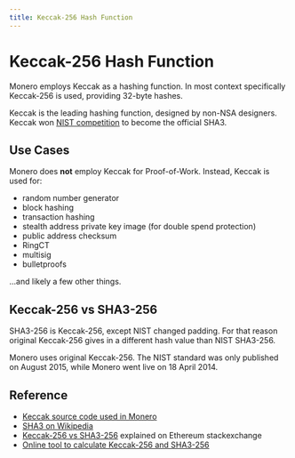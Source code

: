 ```yaml
---
title: Keccak-256 Hash Function
---
```

# Keccak-256 Hash Function

Monero employs Keccak as a hashing function. In most context specifically Keccak-256 is used,
providing 32-byte hashes.

Keccak is the leading hashing function, designed by non-NSA designers.
Keccak won [NIST competition](https://en.wikipedia.org/wiki/NIST_hash_function_competition) to become the official SHA3.

## Use Cases

Monero does **not** employ Keccak for Proof-of-Work. Instead, Keccak is used for:
   
* random number generator
* block hashing
* transaction hashing
* stealth address private key image (for double spend protection)
* public address checksum
* RingCT
* multisig
* bulletproofs

...and likely a few other things.

## Keccak-256 vs SHA3-256

SHA3-256 is Keccak-256, except NIST changed padding.
For that reason original Keccak-256 gives in a different hash value than NIST SHA3-256.  

Monero uses original Keccak-256.
The NIST standard was only published on August 2015, while Monero went live on 18 April 2014.  

## Reference

* [Keccak source code used in Monero](https://github.com/monero-project/monero/blob/5c2dfe157b48a486eb2b92dcf8789b3b1eb20f60/src/crypto/keccak.c)
* [SHA3 on Wikipedia](https://en.wikipedia.org/wiki/SHA-3)
* [Keccak-256 vs SHA3-256](https://ethereum.stackexchange.com/questions/550/which-cryptographic-hash-function-does-ethereum-use) explained on Ethereum stackexchange
* [Online tool to calculate Keccak-256 and SHA3-256](https://emn178.github.io/online-tools/keccak_256.html)
